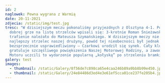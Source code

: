 ```yaml
---
id: 2
naglowek: Pewna wygrana z Warmią
date: 20-11-2021
zdjecia: /static/img/test.jpg
tresc: "W dzisiejszym meczu pokonaliśmy przyjezdnych z Olsztyna 4-1. Po bardzo
  dobrej grze na listę strzelców wpisali się: 3-krotnie Roman Śnieżawski i 1
  trafienie należało do Mateusza Szymańskiego. W dzisiejszym meczy nie wystąpił
  najlepszy strzelec naszej drużyny, powód tej nieobecności był jednak
  bezsprzecznie usprawiedliwiony – Czarkowi urodził się synek. Cały klub
  gratuluje szczęśliwego powiększenia Naszej Motorowej Rodziny, a zawodnicy
  Motoru uczcili to wydarzenie popularną „kołyską” po strzeleniu bramki."
galery: test
images:
  - thumbnail: /static/Galery/8f56de7c898ca65e4caa246b89a9bb8b99e450.jpg
  - thumbnail: /static/Galery/24e84486d3ed4e3e61ef5cca01ce237fe205b4.jpg
---
```

